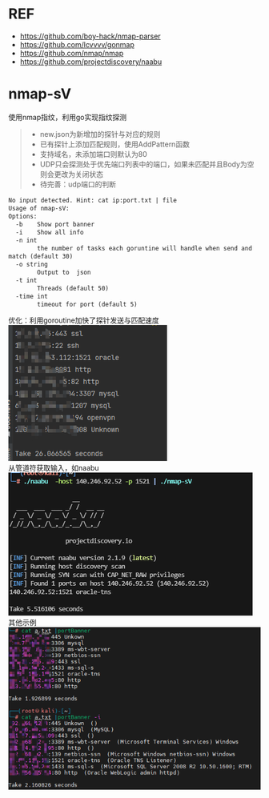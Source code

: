 # REF
- https://github.com/boy-hack/nmap-parser  
- https://github.com/lcvvvv/gonmap
- https://github.com/nmap/nmap
- https://github.com/projectdiscovery/naabu

# nmap-sV
使用nmap指纹，利用go实现指纹探测
>- new.json为新增加的探针与对应的规则
>- 已有探针上添加匹配规则，使用AddPattern函数
>- 支持域名，未添加端口则默认为80
>- UDP只会探测处于优先端口列表中的端口，如果未匹配并且Body为空则会更改为关闭状态
>- 待完善：udp端口的判断
```
No input detected. Hint: cat ip:port.txt | file
Usage of nmap-sV:
Options:
  -b    Show port banner
  -i    Show all info
  -n int
        the number of tasks each goruntine will handle when send and match (default 30)
  -o string
        Output to  json
  -t int
        Threads (default 50)
  -time int
        timeout for port (default 5)

```
优化：利用goroutine加快了探针发送与匹配速度  
![img.png](img/img33.png)  
从管道符获取输入，如naabu   
![img.png](img/img.png)  
其他示例  
![image](img/example.png)  
